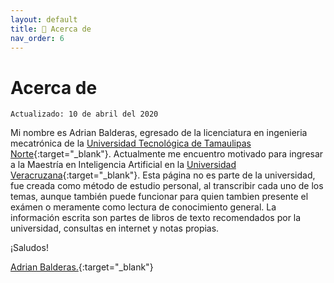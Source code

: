 ```yaml
---
layout: default
title: 👤 Acerca de
nav_order: 6
---
```

# Acerca de

`Actualizado: 10 de abril del 2020`

Mi nombre es Adrian Balderas, egresado de la licenciatura en ingenieria mecatrónica de la [Universidad Tecnológica de Tamaulipas Norte](http://www.uttn.edu.mx/){:target="_blank"}. Actualmente me encuentro motivado para ingresar a la Maestría en Inteligencia Artificial en la [Universidad Veracruzana](https://www.uv.mx/){:target="_blank"}.
Esta página no es parte de la universidad, fue creada como método de estudio personal, al transcribir cada uno de los temas, aunque también puede funcionar para quien tambien presente el exámen o meramente como lectura de conocimiento general.
La información escrita son partes de libros de texto recomendados por la universidad, consultas en internet y notas propias.

¡Saludos!


[Adrian Balderas.](https://github.io){:target="_blank"}

